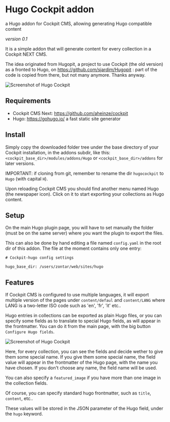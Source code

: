# Hugo Cockpit addon
a Hugo addon for Cockpit CMS, allowing generating Hugo compatible content

*version 0.1*

It is a simple addon that will generate content for every collection in a Cockpit NEXT CMS.

The idea originated from Hugopit, a project to use Cockpit (the old version) as a fronted to Hugo, on https://github.com/sjardim/Hugopit : part of the code is copied from there, but not many anymore. Thanks anyway.

![Screenshot of Hugo Cockpit](https://github.com/zontarian/hugocockpit/blob/master/hugocockpit-screenshot1.png)



## Requirements

* Cockpit CMS Next: https://github.com/aheinze/cockpit
* Hugo: https://gohugo.io/   a fast static site generator

## Install 

Simply copy the downloaded folder tree under the base directory of your Cockpit installation, in the addons subdir, like this:
`<cockpit_base_dir>/modules/addons/Hugo`  or `<cockpit_base_dir>/addons` for later versions.

IMPORTANT: if cloning from git, remember to rename the dir `hugocockpit` to `Hugo` (with capital `H`). 

Upon reloading Cockpit CMS you should find another menu named Hugo (the newspaper icon). 
Click on it to start exporting your collections as Hugo content.


## Setup

On the main Hugo plugin page, you will have to set manually the folder (must be on the same server) where
you want the plugin to export the files.

This can also be done by hand editing a file named `config.yaml` in the root dir of this addon.
The file at the moment contains only one entry:

    # Cockpit-hugo config settings
    
    hugo_base_dir: /users/zontar/web/sites/hugo




## Features

If Cockpit CMS is configured to use multiple languages, it will export multiple version of the pages under
`content/defaul` and `content/LANG` where LANG is a two-letter ISO code such as 'en', 'fr', 'it' etc..

Hugo entries in collections can be exported as plain Hugo files, or you can specify some fields as to translate
to special Hugo fields, as will appear in the frontmatter.
You can do it from the main page, with the big button `Configure Hugo fields`.

![Screenshot of Hugo Cockpit](https://github.com/zontarian/hugocockpit/blob/master/hugocockpit-screenshot2.png)



Here, for every collection, you can see the fields and decide wether to give them some special name.
If you give them some special name, the field value will appear in the frontmatter of the Hugo page, with the name you have chosen.
If you don't choose any name, the field name will be used.

You can also specify a `featured_image` if you have more than one image in the collection fields. 

Of course, you can specify standard hugo frontmatter, such as `title`, `content`, etc..

These values will be stored in the JSON parameter of the Hugo field, under the `hugo` keyword.
